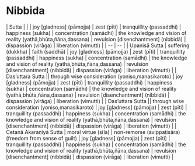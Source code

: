 # Nibbida

| Sutta |  |  | joy [gladness] (pāmojja) | zest (pīti) | tranquillity (passaddhi) | happiness (sukha) | concentration (samādhi) | the knowledge and vision of reality (yathā,bhūta,ñāna,dassana) | revulsion [disenchantment] (nibbidā) | dispassion (virāga) | liberation (vimutti) |
| -- | -- |
| Upanisā Sutta | suffering (dukkha) | faith (saddhā) | joy [gladness] (pāmojja) | zest (pīti) | tranquillity (passaddhi) | happiness (sukha) | concentration (samādhi) | the knowledge and vision of reality (yathā,bhūta,ñāna,dassana) | revulsion [disenchantment] (nibbidā) | dispassion (virāga) | liberation (vimutti) |
|  Das’uttara Sutta || through wise consideration (yoniso,manasikaroto) | joy [gladness] (pāmojja) | zest (pīti) | tranquillity (passaddhi) | happiness (sukha) | concentration (samādhi) | the knowledge and vision of reality (yathā,bhūta,ñāna,dassana) | revulsion [disenchantment] (nibbidā) | dispassion (virāga) | liberation (vimutti) |
| Das’uttara Sutta || through wise consideration (yoniso,manasikaroto) | joy [gladness] (pāmojja) | zest (pīti) | tranquillity (passaddhi) | happiness (sukha) | concentration (samādhi) | the knowledge and vision of reality (yathā,bhūta,ñāna,dassana) | revulsion [disenchantment] (nibbidā) | dispassion (virāga) | liberation (vimutti) |
| Cetanā Akaraṇīyā Sutta | moral virtue (sīla) |  non-remorse (avippaṭisāra) (freedom from sense of guilt) | joy [gladness] (pāmojja) | zest (pīti) | tranquillity (passaddhi) | happiness (sukha) | concentration (samādhi) | the knowledge and vision of reality (yathā,bhūta,ñāna,dassana) | revulsion [disenchantment] (nibbidā) | dispassion (virāga) | liberation (vimutti) |


